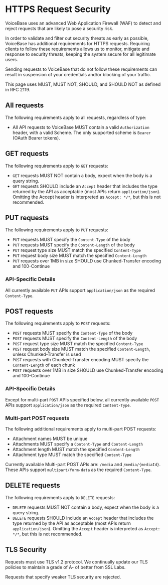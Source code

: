 # HTTPS Request Security

VoiceBase uses an advanced Web Application Firewall (WAF) to detect and reject
requests that are likely to pose a security risk.

In order to validate and filter out security threats as early as possible,
VoiceBase has additional requirements for HTTPS requests. Requiring clients to
follow these requirements allows us to monitor, mitigate and response to
security threats, keeping the system secure for all legitimate users.

Sending requests to VoiceBase that do not follow these requirements can result
in suspension of your credentials and/or blocking of your traffic.

This page uses MUST, MUST NOT, SHOULD, and SHOULD NOT as defined in RFC 2119.

## All requests

The following requirements apply to all requests, regardless of type:

- All API requests to VoiceBase MUST contain a valid `Authorization` header, with a
valid Scheme. The only supported scheme is `Bearer` (OAuth Bearer tokens).

## GET requests

The following requirements apply to `GET` requests:

- `GET` requests MUST NOT contain a body, expect when the body is a query string.
- `GET` requests SHOULD include an `Accept` header that includes the type
returned by the API as acceptable (most APIs return `application/json`).
Omitting the Accept header is interpreted as `Accept: */*`, but this is not
recommended.

## PUT requests

The following requirements apply to `PUT` requests:

- `PUT` requests MUST specify the `Content-Type` of the body
- `PUT` requests MUST specify the `Content-Length` of the body
- `PUT` request type size MUST match the specified `Content-Type`
- `PUT` request body size MUST match the specified `Content-Length`
- `PUT` requests over 1MB in size SHOULD use Chunked-Transfer encoding
and 100-Continue

### API-Specific Details

All currently available `PUT` APIs support `application/json` as the required
`Content-Type`.

## POST requests

The following requirements apply to `POST` requests:

- `POST` requests MUST specify the `Content-Type` of the body
- `POST` requests MUST specify the `Content-Length` of the body
- `POST` request type size MUST match the specified `Content-Type`
- `POST` request body size MUST match the specified `Content-Length`,
  unless Chunked-Transfer is used
- `POST` requests with Chunked-Transfer encoding MUST specify the `Content-Length` of each chunk
- `POST` requests over 1MB in size SHOULD use Chunked-Transfer encoding
and 100-Continue

### API-Specific Details

Except for multi-part `POST` APIs specified below, all currently available
`POST` APIs support `application/json` as the required `Content-Type`.

### Multi-part POST requests

The following additional requirements apply to multi-part POST requests:
- Attachment names MUST be unique
- Attachments MUST specify a `Content-Type` and `Content-Length`
- Attachment length MUST match the specified `Content-Length`
- Attachment type MUST match the specified `Content-Type`

Currently available Multi-part POST APIs are: `/media` and `/media/{mediaId}`.
These APIs support `multipart/form-data` as the required `Content-Type`.

## DELETE requests

The following requirements apply to `DELETE` requests:

- `DELETE` requests MUST NOT contain a body, expect when the body is a query string.
- `DELETE` requests SHOULD include an `Accept` header that includes the type
returned by the API as acceptable (most APIs return `application/json`).
Omitting the `Accept` header is interpreted as `Accept: */*`, but this is not
recommended.

## TLS Security

Requests must use TLS v1.2 protocol. We continually
update our TLS policies to maintain a grade of A- of better from SSL Labs.

Requests that specify weaker TLS security are rejected.

